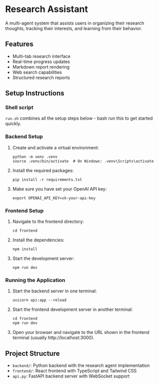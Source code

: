 # Research Assistant

A multi-agent system that assists users in organizing their research thoughts, tracking their interests, and learning from their behavior.

## Features

- Multi-tab research interface
- Real-time progress updates
- Markdown report rendering
- Web search capabilities
- Structured research reports

## Setup Instructions

### Shell script

`run.sh` combines all the setup steps below - bash run this to get started quickly.

### Backend Setup

1. Create and activate a virtual environment:

   ```
   python -m venv .venv
   source .venv/bin/activate  # On Windows: .venv\Scripts\activate
   ```

2. Install the required packages:

   ```
   pip install -r requirements.txt
   ```

3. Make sure you have set your OpenAI API key:
   ```
   export OPENAI_API_KEY=sk-your-api-key
   ```

### Frontend Setup

1. Navigate to the frontend directory:

   ```
   cd frontend
   ```

2. Install the dependencies:

   ```
   npm install
   ```

3. Start the development server:
   ```
   npm run dev
   ```

### Running the Application

1. Start the backend server in one terminal:

   ```
   uvicorn api:app --reload
   ```

2. Start the frontend development server in another terminal:

   ```
   cd frontend
   npm run dev
   ```

3. Open your browser and navigate to the URL shown in the frontend terminal (usually http://localhost:3000).

## Project Structure

- `backend/`: Python backend with the research agent implementation
- `frontend/`: React frontend with TypeScript and Tailwind CSS
- `api.py`: FastAPI backend server with WebSocket support
